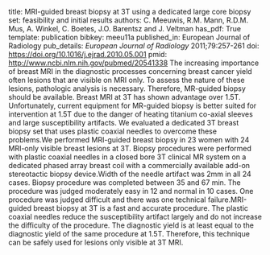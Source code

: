 title: MRI-guided breast biopsy at 3T using a dedicated large core biopsy set: feasibility and initial results
authors: C. Meeuwis, R.M. Mann, R.D.M. Mus, A. Winkel, C. Boetes, J.O. Barentsz and J. Veltman
has_pdf: True
template: publication
bibkey: meeu11a
published_in: European Journal of Radiology
pub_details: <i>European Journal of Radiology</i> 2011;79:257-261
doi: https://doi.org/10.1016/j.ejrad.2010.05.001
pmid: http://www.ncbi.nlm.nih.gov/pubmed/20541338
The increasing importance of breast MRI in the diagnostic processes concerning breast cancer yield often lesions that are visible on MRI only. To assess the nature of these lesions, pathologic analysis is necessary. Therefore, MR-guided biopsy should be available. Breast MRI at 3T has shown advantage over 1.5T. Unfortunately, current equipment for MR-guided biopsy is better suited for intervention at 1.5T due to the danger of heating titanium co-axial sleeves and large susceptibility artifacts. We evaluated a dedicated 3T breast biopsy set that uses plastic coaxial needles to overcome these problems.We performed MRI-guided breast biopsy in 23 women with 24 MRI-only visible breast lesions at 3T. Biopsy procedures were performed with plastic coaxial needles in a closed bore 3T clinical MR system on a dedicated phased array breast coil with a commercially available add-on stereotactic biopsy device.Width of the needle artifact was 2mm in all 24 cases. Biopsy procedure was completed between 35 and 67 min. The procedure was judged moderately easy in 12 and normal in 10 cases. One procedure was judged difficult and there was one technical failure.MRI-guided breast biopsy at 3T is a fast and accurate procedure. The plastic coaxial needles reduce the susceptibility artifact largely and do not increase the difficulty of the procedure. The diagnostic yield is at least equal to the diagnostic yield of the same procedure at 1.5T. Therefore, this technique can be safely used for lesions only visible at 3T MRI.

